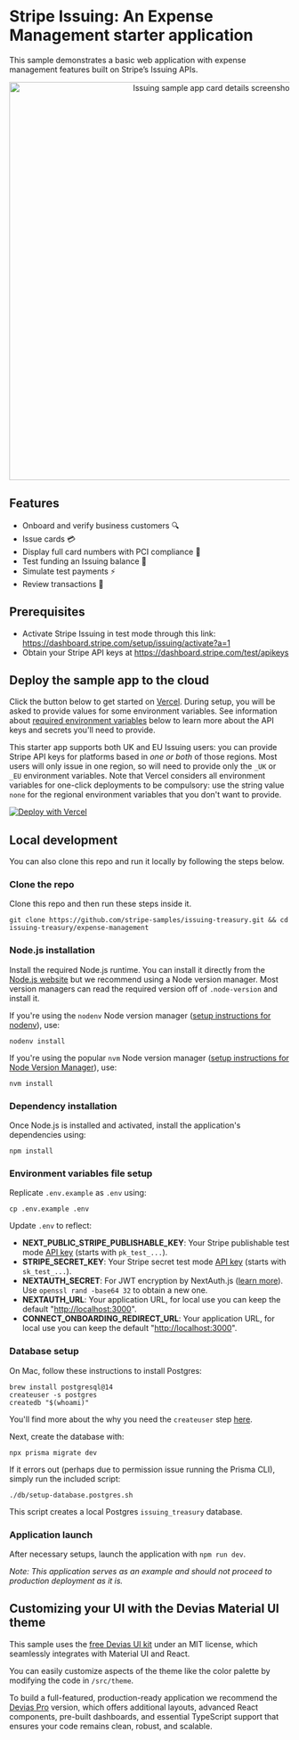 # Stripe Issuing: An Expense Management starter application

This sample demonstrates a basic web application with expense management features built on Stripe’s Issuing APIs.

<p align="center">
  <img width="715" alt="Issuing sample app card details screenshot" src="https://github.com/stripe-samples/issuing-treasury/assets/103917180/5acecf09-d65d-499c-9171-eb187656dd2b" />
</p>

## Features

- Onboard and verify business customers 🔍
- Issue cards 💳
- Display full card numbers with PCI compliance 🔢
- Test funding an Issuing balance 🏦
- Simulate test payments ⚡
- Review transactions 📃

## Prerequisites

- Activate Stripe Issuing in test mode through this link: <https://dashboard.stripe.com/setup/issuing/activate?a=1>
- Obtain your Stripe API keys at <https://dashboard.stripe.com/test/apikeys>

## Deploy the sample app to the cloud

Click the button below to get started on [Vercel](https://vercel.com/docs). During setup, you will be asked to provide values for some environment variables. See information about [required environment variables](#environment-variables) below to learn more about the API keys and secrets you'll need to provide.

This starter app supports both UK and EU Issuing users: you can provide Stripe API keys for platforms based in _one or both_ of those regions. Most users will only issue in one region, so will need to provide only the `_UK` or `_EU` environment variables. Note that Vercel considers all environment variables for one-click deployments to be compulsory: use the string value `none` for the regional environment variables that you don't want to provide.

[![Deploy with Vercel](https://vercel.com/button)](https://vercel.com/new/clone?repository-url=https%3A%2F%2Fgithub.com%2Fstripe-samples%2Fissuing-treasury%2Ftree%2Fbase-app%2Fexpense-management&env=NEXT_PUBLIC_STRIPE_PUBLISHABLE_KEY_UK,STRIPE_SECRET_KEY_UK,NEXT_PUBLIC_STRIPE_PUBLISHABLE_KEY_EU,STRIPE_SECRET_KEY_EU,NEXTAUTH_SECRET&project-name=expense-management&demo-title=Expense%20Management%20app&demo-description=A%20commercial%20pre-funded%20card&repository-name=expense-management&stores=%5B%7B%22type%22%3A%22postgres%22%7D%5D)

## Local development

You can also clone this repo and run it locally by following the steps below.

### Clone the repo

Clone this repo and then run these steps inside it.

    git clone https://github.com/stripe-samples/issuing-treasury.git && cd issuing-treasury/expense-management

### Node.js installation

Install the required Node.js runtime. You can install it directly from the [Node.js website](https://nodejs.org/en/download/releases)
but we recommend using a Node version manager. Most version managers can read the required version off of `.node-version`
and install it.

If you're using the `nodenv` Node version manager ([setup instructions for nodenv](https://github.com/nodenv/nodenv#installation)), use:

    nodenv install

If you're using the popular `nvm` Node version manager ([setup instructions for Node Version Manager](https://github.com/nvm-sh/nvm#installing-and-updating)), use:

    nvm install

### Dependency installation

Once Node.js is installed and activated, install the application's dependencies using:

    npm install

### Environment variables file setup <a name="environment-variables"></a>

Replicate `.env.example` as `.env` using:

    cp .env.example .env

Update `.env` to reflect:

- **NEXT_PUBLIC_STRIPE_PUBLISHABLE_KEY**: Your Stripe publishable test mode [API key](https://dashboard.stripe.com/test/apikeys) (starts with `pk_test_...`).
- **STRIPE_SECRET_KEY**: Your Stripe secret test mode [API key](https://dashboard.stripe.com/test/apikeys) (starts with `sk_test_...`).
- **NEXTAUTH_SECRET**: For JWT encryption by NextAuth.js ([learn more](https://next-auth.js.org/configuration/options#nextauth_secret)). Use `openssl rand -base64 32` to obtain a new one.
- **NEXTAUTH_URL**: Your application URL, for local use you can keep the default "<http://localhost:3000>".
- **CONNECT_ONBOARDING_REDIRECT_URL**: Your application URL, for local use you can keep the default "<http://localhost:3000>".

### Database setup

On Mac, follow these instructions to install Postgres:

    brew install postgresql@14
    createuser -s postgres
    createdb "$(whoami)"

You'll find more about the why you need the `createuser` step [here](https://stackoverflow.com/a/15309551).

Next, create the database with:

    npx prisma migrate dev

If it errors out (perhaps due to permission issue running the Prisma CLI), simply run the included script:

    ./db/setup-database.postgres.sh

This script creates a local Postgres `issuing_treasury` database.

### Application launch

After necessary setups, launch the application with `npm run dev`.

*Note: This application serves as an example and should not proceed to production deployment as it is.*

## Customizing your UI with the Devias Material UI theme

This sample uses the [free Devias UI kit](https://github.com/devias-io/material-kit-react) under an MIT license, which seamlessly integrates with Material UI and React.

You can easily customize aspects of the theme like the color palette by modifying the code in `/src/theme`.

To build a full-featured, production-ready application we recommend the [Devias Pro](https://material-kit-pro-react.devias.io/) version, which offers additional layouts, advanced React components, pre-built dashboards, and essential TypeScript support that ensures your code remains clean, robust, and scalable.
